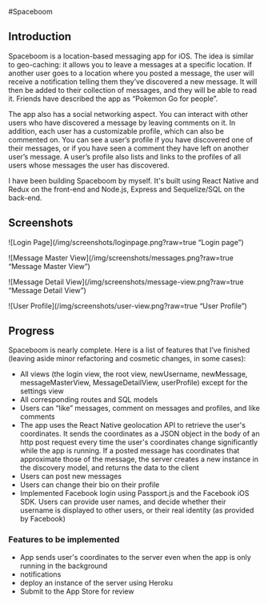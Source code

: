 #Spaceboom

## Introduction
Spaceboom is a location-based messaging app for iOS. The idea is similar to geo-caching: it allows you to leave a messages at a specific location. If another user goes to a location where you posted a message, the user will receive a notification telling them they’ve discovered a new message. It will then be added to their collection of messages, and they will be able to read it. Friends have described the app as “Pokemon Go for people”.

The app also has a social networking aspect. You can interact with other users who have discovered a message by leaving comments on it. In addition, each user has a customizable profile, which can also be commented on. You can see a user’s profile if you have discovered one of their messages, or if you have seen a comment they have left on another user’s message. A user’s profile also lists and links to the profiles of all users whose messages the user has discovered.

I have been building Spaceboom by myself. It's built using React Native and Redux on the front-end and Node.js, Express and Sequelize/SQL on the back-end.

## Screenshots

![Login Page](/img/screenshots/loginpage.png?raw=true “Login page”)

![Message Master View](/img/screenshots/messages.png?raw=true “Message Master View”)

![Message Detail View](/img/screenshots/message-view.png?raw=true “Message Detail View”)

![User Profile](/img/screenshots/user-view.png?raw=true “User Profile”)

## Progress

Spaceboom is nearly complete. Here is a list of features that I’ve finished (leaving aside minor refactoring and cosmetic changes, in some cases):

- All views (the login view, the root view, newUsername, newMessage, messageMasterView, MessageDetailView, userProfile) except for the settings view
- All corresponding routes and SQL models
- Users can “like” messages, comment on messages and profiles, and like comments
- The app uses the React Native geolocation API to retrieve the user's coordinates. It sends the coordinates as a JSON object in the body of an http post request every time the user's coordinates change significantly while the app is running. If a posted message has coordinates that approximate those of the message, the server creates a new instance in the discovery model, and returns the data to the client
- Users can post new messages
- Users can change their bio on their profile
- Implemented Facebook login using Passport.js and the Facebook iOS SDK. Users can provide user names, and decide whether their username is displayed to other users, or their real identity (as provided by Facebook)

### Features to be implemented

- App sends user's coordinates to the server even when the app is only running in the background
- notifications
- deploy an instance of the server using Heroku
- Submit to the App Store for review











